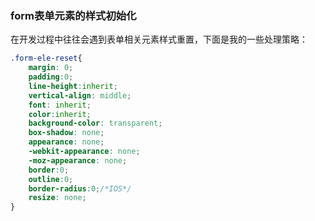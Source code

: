 ### form表单元素的样式初始化

在开发过程中往往会遇到表单相关元素样式重置，下面是我的一些处理策略：

```css
.form-ele-reset{
    margin: 0;
    padding:0;
    line-height:inherit;
    vertical-align: middle;
    font: inherit;
    color:inherit;
    background-color: transparent;
    box-shadow: none;
    appearance: none;
    -webkit-appearance: none;
    -moz-appearance: none;
    border:0;
    outline:0;
    border-radius:0;/*IOS*/
    resize: none;
}
```

